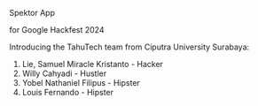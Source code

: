 Spektor App

for Google Hackfest 2024 

Introducing the TahuTech team from Ciputra University Surabaya:
1. Lie, Samuel Miracle Kristanto - Hacker
2. Willy Cahyadi - Hustler
3. Yobel Nathaniel Filipus - Hipster
4. Louis Fernando - Hipster
